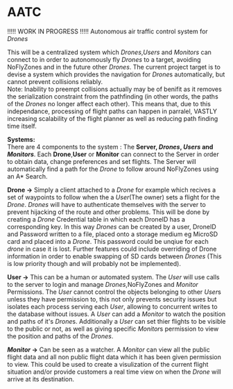 # AATC
!!!!! WORK IN PROGRESS !!!!!
Autonomous air traffic control system for *Drones*  

This will be a centralized system which *Drones*,*Users* and *Monitors* can connect to in order to autonomously fly *Drones* to a target, avoiding NoFlyZones and in the future other *Drones*. The current project target is to devise a system which provides the navigation for *Drone*s automatically, but cannot prevent collisions reliably.  
Note: Inability to preempt collisions actually may be of benifit as it removes the serialization constraint from the pathfinding (in other words, the paths of the *Drones* no longer affect each other). This means that, due to this independance, processing of flight paths can happen in parralel, VASTLY increasing scalability of the flight planner as well as reducing path finding time itself.

**Systems:**  
There are 4 components to the system : The **Server, *Drones*, *Users* and *Monitors***. Each **Drone**,**User** or **Monitor** can connect to the Server in order to obtain data, change preferences and set flights. The Server will automatically find a path for the *Drone* to follow around NoFlyZones using an A* Search.

**Drone ->** Simply a client attached to a *Drone* for example which recives a set of waypoints to follow when the a *User*(The owner) sets a flight for the *Drone*. *Drones* will have to authenticate themselves with the server to prevent hijacking of the route and other problems. This will be done by creating a *Drone* Credential table in which each DroneID has a corresponding key. In this way *Drones* can be created by a user, DroneID and Password written to a file, placed onto a storage medium eg MicroSD card and placed into a *Drone*. This password could be unqiue for each *drone* in case it is lost. Further features could include overriding of Drone information in order to enable swapping of SD cards between *Drones* (This is low priority though and will probably not be implemented).

**User ->** This can be a human or automated system. The *User* will use calls to the server to login and manage *Drones*,NoFlyZones and *Monitor* Permissions. The *User* cannot control the objects belonging to other *User*s unless they have permission to, this not only prevents security issues but isolates each process serving each *User*, allowing to concurrent writes to the database without issues. A *User* can add a *Monitor* to watch the position and paths of it's *Drone*s. Additionally a *User* can set thier flights to be visible to the public or not, as well as giving specific *Monitor*s permission to view the position and paths of the *Drones*.

***Monitor* ->** Can be seen as a watcher. A *Monitor* can view all the public flight data and all non public flight data which it has been given permission to view. This could be used to create a visulization of the current flight situation and/or provide customers a real time view on when the *Drone* will arrive at its destination.

